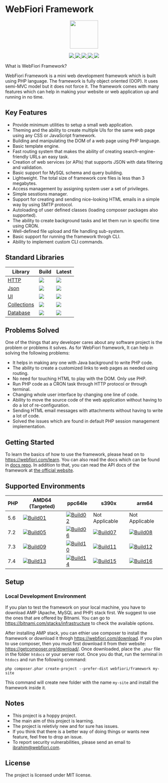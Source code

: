 # WebFiori Framework

<p align="center">
<img width="90px" hight="90px" src="https://webfiori.com/assets/images/favicon.png">
</p>

<p align="center">
  <a href="https://travis-ci.com/github/WebFiori/framework">
    <img src="https://travis-ci.com/WebFiori/framework.svg?branch=master">
  </a>
  <a href="https://codecov.io/gh/WebFiori/framework">
    <img src="https://codecov.io/gh/WebFiori/framework/branch/master/graph/badge.svg" />
  </a>
  <a href="https://sonarcloud.io/dashboard?id=WebFiori_framework">
      <img src="https://sonarcloud.io/api/project_badges/measure?project=WebFiori_framework&metric=alert_status" />
  </a>
  <a href="https://github.com/WebFiori/framework/releases">
      <img src="https://img.shields.io/github/release/WebFiori/framework.svg?label=latest" />
  </a>
  <a href="https://packagist.org/packages/webfiori/framework">
      <img src="https://img.shields.io/packagist/dt/webfiori/framework?color=light-green">
  </a>
</p>

What is WebFiori Framework?

WebFiori Framework is a mini web development framework which is built using PHP language. The framework is fully object oriented (OOP). It uses semi-MVC model but it does not force it. The framework comes with many features which can help in making your website or web application up and running in no time.

## Key Features

* Provide minimum utilities to setup a small web application.
* Theming and the ability to create multiple UIs for the same web page using any CSS or JavaScript framework.
* Building and manipulating the DOM of a web page using PHP language.
* Basic template engine.
* Fast routing system that makes the ability of creating search-engine-friendly URLs an easy task.
* Creation of web services (or APIs) that supports JSON with data filtering and validation.
* Basic support for MySQL schema and query building.
* Lightweight. The total size of framework core files is less than 3 megabytes.
* Access management by assigning system user a set of privileges.
* Simple sesstions manager.
* Support for creating and sending nice-looking HTML emails in a simple way by using SMTP protocol.
* Autoloading of user defined classes (loading composer packages also supported).
* The ability to create background tasks and let them run in specific time using CRON.
* Well-defined file upload and file handling sub-system.
* Basic support for running the framework throgh CLI.
* Ability to implement custom CLI commands.

## Standard Libraries
| Library | Build | Latest |
|----|----|----|
| [HTTP](https://github.com/WebFiori/http) | <a href="https://travis-ci.com/github/WebFiori/http"><img src="https://travis-ci.com/WebFiori/http.svg?branch=master"></a> | <a href="https://github.com/WebFiori/http/releases"><img src="https://img.shields.io/github/release/WebFiori/restEasy.svg" /></a> |
| [Json](https://github.com/WebFiori/json) | <a href="https://travis-ci.com/github/WebFiori/json"><img src="https://travis-ci.com/WebFiori/json.svg?branch=master"></a> | <a href="https://github.com/WebFiori/json/releases"><img src="https://img.shields.io/github/release/WebFiori/json.svg" /></a> |
| [UI](https://github.com/WebFiori/ui) | <a href="https://travis-ci.com/github/WebFiori/ui"><img src="https://travis-ci.com/WebFiori/ui.svg?branch=master"></a> | <a href="https://github.com/WebFiori/ui/releases"><img src="https://img.shields.io/github/release/WebFiori/ui.svg" /></a> |
| [Collections](https://github.com/WebFiori/collections) | <a href="https://travis-ci.com/github/WebFiori/collections"><img src="https://travis-ci.com/WebFiori/collections.svg?branch=master"></a> | <a href="https://github.com/WebFiori/collections/releases"><img src="https://img.shields.io/github/release/WebFiori/collections.svg" /></a> |
| [Database](https://github.com/WebFiori/database) | <a href="https://travis-ci.com/github/WebFiori/database"><img src="https://travis-ci.com/WebFiori/database.svg?branch=main"></a> | <a href="https://github.com/WebFiori/database/releases"><img src="https://img.shields.io/github/release/WebFiori/database.svg" /></a> |
## Problems Solved

One of the things that any developer cares about any software project is the problem or problems it solves. As for WebFiori framework, It can help in solving the following problems:
* It helps in making any one with Java background to write PHP code.
* The ability to create a customized links to web pages as needed using routing.
* No need for touching HTML to play with the DOM. Only use PHP.
* Run PHP code as a CRON task through HTTP protocol or through terminal.
* Changing whole user interface by changing one line of code.
* Ability to move the source code of the web application without having to do a lot of re-configuration.
* Sending HTML email messages with attachments without having to write a lot of code.
* Solved the issues which are found in default PHP session management implementation.

## Getting Started 
To learn the basics of how to use the framework, please head on to https://webfiori.com/learn. You can also read the docs which can be found in [docs repo](https://github.com/usernane/wf-docs). In addition to that, you can read the API docs of the framework at [the official website](https://webfiori.com/docs).

## Supported Environments 
| PHP | AMD64 (Targeted)     | ppc64le              | s390x                | arm64                |
| --- | -------------------- | -------------------- | -------------------- | -------------------- |
| 5.6 | [![Build01][01]][0]  | [![Build02][05]][0]  | Not Applicable       | Not Applicable       |
| 7.2 | [![Build05][02]][0]  | [![Build06][06]][0]  | [![Build07][09]][0]  | [![Build08][12]][0]  |
| 7.3 | [![Build09][03]][0]  | [![Build10][07]][0]  | [![Build11][10]][0]  | [![Build12][13]][0]  |
| 7.4 | [![Build13][04]][0]  | [![Build14][08]][0]  | [![Build15][11]][0]  | [![Build16][14]][0]  |

[0]: https://travis-ci.org/usernane/webfiori
[01]: https://travis-matrix-badges.herokuapp.com/repos/webfiori/framework/branches/master/1?use_travis_com=true
[02]: https://travis-matrix-badges.herokuapp.com/repos/webfiori/framework/branches/master/2?use_travis_com=true
[03]: https://travis-matrix-badges.herokuapp.com/repos/webfiori/framework/branches/master/3?use_travis_com=true
[04]: https://travis-matrix-badges.herokuapp.com/repos/webfiori/framework/branches/master/4?use_travis_com=true
[05]: https://travis-matrix-badges.herokuapp.com/repos/webfiori/framework/branches/master/5?use_travis_com=true
[06]: https://travis-matrix-badges.herokuapp.com/repos/webfiori/framework/branches/master/6?use_travis_com=true
[07]: https://travis-matrix-badges.herokuapp.com/repos/webfiori/framework/branches/master/7?use_travis_com=true
[08]: https://travis-matrix-badges.herokuapp.com/repos/webfiori/framework/branches/master/8?use_travis_com=true
[09]: https://travis-matrix-badges.herokuapp.com/repos/webfiori/framework/branches/master/9?use_travis_com=true
[10]: https://travis-matrix-badges.herokuapp.com/repos/webfiori/framework/branches/master/10?use_travis_com=true
[11]: https://travis-matrix-badges.herokuapp.com/repos/webfiori/framework/branches/master/11?use_travis_com=true
[12]: https://travis-matrix-badges.herokuapp.com/repos/webfiori/framework/branches/master/12?use_travis_com=true
[13]: https://travis-matrix-badges.herokuapp.com/repos/webfiori/framework/branches/master/13?use_travis_com=true
[14]: https://travis-matrix-badges.herokuapp.com/repos/webfiori/framework/branches/master/14?use_travis_com=true


## Setup
### Local Development Environment
If you plan to test the framework on your local machine, you have to download AMP (Apache, MySQL and PHP) stack first. 
We suggest to use the ones that are offered by Bitnami. You can go to https://bitnami.com/stacks/infrastructure to check 
the available options.

After installing AMP stack, you can ethier use composer to install the framework or download it throgh https://webfiori.com/download. If you plan to use composer, then you must first download it from their website: https://getcomposer.org/download/. Once downloaded, place the `.phar` file in the folder `htdocs` or your server root. Once you do that, run the terminal in `htdocs` and run the following command: 

```
php composer.phar create-project --prefer-dist webfiori/framework my-site
```
This command will create new folder with the name `my-site` and install the framework inside it. 


## Notes
* This project is a hoppy project. 
* The main aim of this project is learning.
* The project is reletivly new and for sure has issues.
* If you think that there is a better way of doing things or wants new feature, feel free to drop an issue.
* To report security vulnerabilities, please send an email to [ibrahim@webfiori.com](mailto:ibrahim@webfiori.com).

## License
The project is licensed under MIT license.
